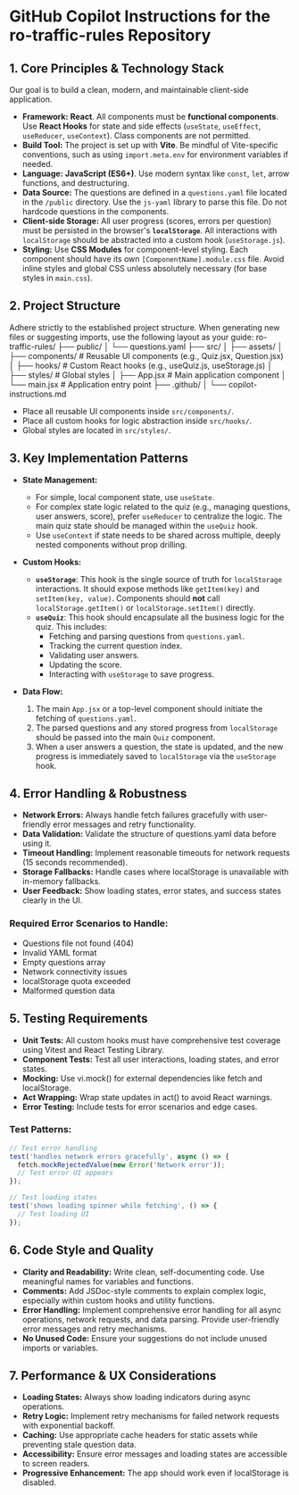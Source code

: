 # GitHub Copilot Instructions for the ro-traffic-rules Repository

## 1. Core Principles & Technology Stack

Our goal is to build a clean, modern, and maintainable client-side application.

- **Framework:** **React**. All components must be **functional components**. Use **React Hooks** for state and side effects (`useState`, `useEffect`, `useReducer`, `useContext`). Class components are not permitted.
- **Build Tool:** The project is set up with **Vite**. Be mindful of Vite-specific conventions, such as using `import.meta.env` for environment variables if needed.
- **Language:** **JavaScript (ES6+)**. Use modern syntax like `const`, `let`, arrow functions, and destructuring.
- **Data Source:** The questions are defined in a `questions.yaml` file located in the `/public` directory. Use the `js-yaml` library to parse this file. Do not hardcode questions in the components.
- **Client-side Storage:** All user progress (scores, errors per question) must be persisted in the browser's **`localStorage`**. All interactions with `localStorage` should be abstracted into a custom hook (`useStorage.js`).
- **Styling:** Use **CSS Modules** for component-level styling. Each component should have its own `[ComponentName].module.css` file. Avoid inline styles and global CSS unless absolutely necessary (for base styles in `main.css`).

## 2. Project Structure

Adhere strictly to the established project structure. When generating new files or suggesting imports, use the following layout as your guide:
ro-traffic-rules/
├── public/ 
│ └── questions.yaml 
├── src/ 
│ ├── assets/ 
│ ├── components/ # Reusable UI components (e.g., Quiz.jsx, Question.jsx) 
│ ├── hooks/ # Custom React hooks (e.g., useQuiz.js, useStorage.js) 
│ ├── styles/ # Global styles 
│ ├── App.jsx # Main application component 
│ └── main.jsx # Application entry point
├── .github/ 
│ └── copilot-instructions.md


- Place all reusable UI components inside `src/components/`.
- Place all custom hooks for logic abstraction inside `src/hooks/`.
- Global styles are located in `src/styles/`.

## 3. Key Implementation Patterns

- **State Management:**
  - For simple, local component state, use `useState`.
  - For complex state logic related to the quiz (e.g., managing questions, user answers, score), prefer `useReducer` to centralize the logic. The main quiz state should be managed within the `useQuiz` hook.
  - Use `useContext` if state needs to be shared across multiple, deeply nested components without prop drilling.

- **Custom Hooks:**
  - **`useStorage`**: This hook is the single source of truth for `localStorage` interactions. It should expose methods like `getItem(key)` and `setItem(key, value)`. Components should **not** call `localStorage.getItem()` or `localStorage.setItem()` directly.
  - **`useQuiz`**: This hook should encapsulate all the business logic for the quiz. This includes:
    - Fetching and parsing questions from `questions.yaml`.
    - Tracking the current question index.
    - Validating user answers.
    - Updating the score.
    - Interacting with `useStorage` to save progress.

- **Data Flow:**
  1.  The main `App.jsx` or a top-level component should initiate the fetching of `questions.yaml`.
  2.  The parsed questions and any stored progress from `localStorage` should be passed into the main `Quiz` component.
  3.  When a user answers a question, the state is updated, and the new progress is immediately saved to `localStorage` via the `useStorage` hook.

## 4. Error Handling & Robustness

- **Network Errors:** Always handle fetch failures gracefully with user-friendly error messages and retry functionality.
- **Data Validation:** Validate the structure of questions.yaml data before using it.
- **Timeout Handling:** Implement reasonable timeouts for network requests (15 seconds recommended).
- **Storage Fallbacks:** Handle cases where localStorage is unavailable with in-memory fallbacks.
- **User Feedback:** Show loading states, error states, and success states clearly in the UI.

### Required Error Scenarios to Handle:
- Questions file not found (404)
- Invalid YAML format 
- Empty questions array
- Network connectivity issues
- localStorage quota exceeded
- Malformed question data

## 5. Testing Requirements

- **Unit Tests:** All custom hooks must have comprehensive test coverage using Vitest and React Testing Library.
- **Component Tests:** Test all user interactions, loading states, and error states.
- **Mocking:** Use vi.mock() for external dependencies like fetch and localStorage.
- **Act Wrapping:** Wrap state updates in act() to avoid React warnings.
- **Error Testing:** Include tests for error scenarios and edge cases.

### Test Patterns:
```javascript
// Test error handling
test('handles network errors gracefully', async () => {
  fetch.mockRejectedValue(new Error('Network error'));
  // Test error UI appears
});

// Test loading states  
test('shows loading spinner while fetching', () => {
  // Test loading UI
});
```

## 6. Code Style and Quality

- **Clarity and Readability:** Write clean, self-documenting code. Use meaningful names for variables and functions.
- **Comments:** Add JSDoc-style comments to explain complex logic, especially within custom hooks and utility functions.
- **Error Handling:** Implement comprehensive error handling for all async operations, network requests, and data parsing. Provide user-friendly error messages and retry mechanisms.
- **No Unused Code:** Ensure your suggestions do not include unused imports or variables.

## 7. Performance & UX Considerations

- **Loading States:** Always show loading indicators during async operations.
- **Retry Logic:** Implement retry mechanisms for failed network requests with exponential backoff.
- **Caching:** Use appropriate cache headers for static assets while preventing stale question data.
- **Accessibility:** Ensure error messages and loading states are accessible to screen readers.
- **Progressive Enhancement:** The app should work even if localStorage is disabled.
